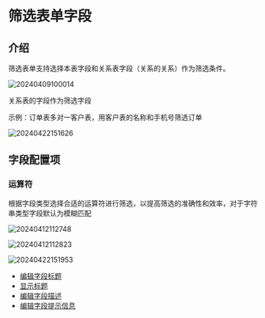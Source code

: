 # 筛选表单字段

## 介绍

筛选表单支持选择本表字段和关系表字段（关系的关系）作为筛选条件。

![20240409100014](https://static-docs.nocobase.com/20240409100014.png)

关系表的字段作为筛选字段

示例：订单表多对一客户表，用客户表的名称和手机号筛选订单

![20240422151626](https://static-docs.nocobase.com/20240422151626.png)

## 字段配置项

### 运算符

根据字段类型选择合适的运算符进行筛选，以提高筛选的准确性和效率，对于字符串类型字段默认为模糊匹配

![20240412112748](https://static-docs.nocobase.com/20240412112748.png)

![20240412112823](https://static-docs.nocobase.com/20240412112823.png)

![20240422151953](https://static-docs.nocobase.com/20240422151953.png)

- [编辑字段标题](/handbook/ui/fields/field-settings/edit-title)
- [显示标题](/handbook/ui/fields/field-settings/display-title)
- [编辑字段描述](/handbook/ui/fields/field-settings/edit-description)
- [编辑字段提示信息](/handbook/ui/fields/field-settings/edit-tooltip)